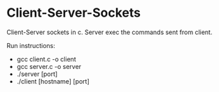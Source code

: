 # Client-Server-Sockets
Client-Server sockets in c. Server exec the commands sent from client.

Run instructions:

- gcc client.c -o client
- gcc server.c -o server
- ./server [port]
- ./client [hostname] [port]

